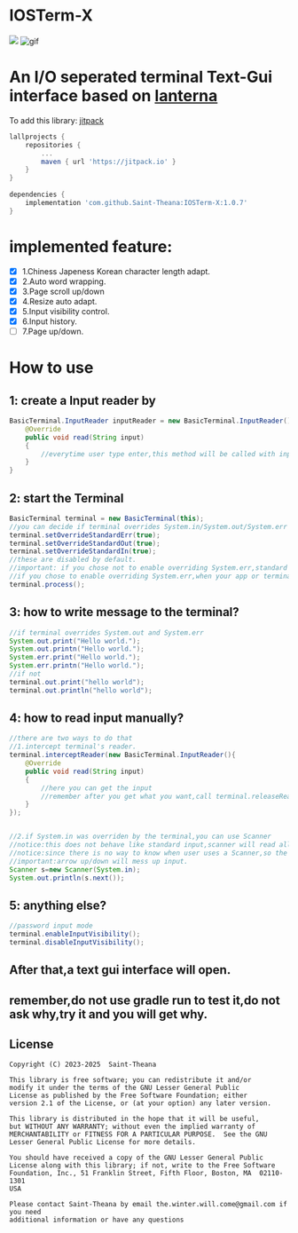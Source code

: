 # IOSTerm-X
[![](https://jitpack.io/v/Saint-Theana/IOSTerm-X.svg)](https://jitpack.io/#Saint-Theana/IOSTerm-X)
![gif](https://raw.githubusercontent.com/Saint-Theana/IOSTerm-X/master/xxx.gif)

# An I/O seperated terminal Text-Gui interface based on [lanterna](https://github.com/mabe02/lanterna)

To add this library:
[jitpack](https://jitpack.io/#Saint-Theana/IOSTerm-X)
```groovy
lallprojects {
	repositories {
		...
		maven { url 'https://jitpack.io' }
	}
}
	
dependencies {
	implementation 'com.github.Saint-Theana:IOSTerm-X:1.0.7'
}
```

# implemented feature:
 - [x] 1.Chiness Japeness Korean character length adapt.
 - [x] 2.Auto word wrapping.
 - [x] 3.Page scroll up/down
 - [x] 4.Resize auto adapt.
 - [x] 5.Input visibility control.
 - [x] 6.Input history.
 - [ ] 7.Page up/down.

# How to use

## 1: create a Input reader by

```java
BasicTerminal.InputReader inputReader = new BasicTerminal.InputReader(){
    @Override
	public void read(String input)
	{
	    //everytime user type enter,this method will be called with input 
	}
}
```

## 2: start the Terminal
```java
BasicTerminal terminal = new BasicTerminal(this);
//you can decide if terminal overrides System.in/System.out/System.err by using
terminal.setOverrideStandardErr(true);
terminal.setOverrideStandardOut(true);
terminal.setOverrideStandardIn(true);
//these are disabled by default.
//important: if you chose not to enable overriding System.err,standard err will mess up the terminal.so you must seperate it by using "java ..... -jar xxxx.jar 2>err.log"
//if you chose to enable overriding System.err,when your app or terminal crashed while terminal is starting,you might not be able to recieve any infomation.
terminal.process();
```

## 3: how to write message to the terminal?
```java
//if terminal overrides System.out and System.err
System.out.print("Hello world.");
System.out.printn("Hello world.");
System.err.print("Hello world.");
System.err.printn("Hello world.");
//if not
terminal.out.print("hello world");
terminal.out.println("hello world");
```

## 4: how to read input manually?
```java
//there are two ways to do that
//1.intercept terminal's reader.
terminal.interceptReader(new BasicTerminal.InputReader(){
	@Override
	public void read(String input)
	{
		//here you can get the input
		//remember after you get what you want,call terminal.releaseReader()
	}
});


//2.if System.in was overriden by the terminal,you can use Scanner
//notice:this does not behave like standard input,scanner will read all current input line even before you called new Scanner(System.in);
//notice:since there is no way to know when user uses a Scanner,so the input will also call terminals reader.
//important:arrow up/down will mess up input.
Scanner s=new Scanner(System.in);
System.out.println(s.next());
```

## 5: anything else?
```java
//password input mode
terminal.enableInputVisibility();
terminal.disableInputVisibility();
```

## After that,a text gui interface will open.
## remember,do not use gradle run to test it,do not ask why,try it and you will get why.

## License
```
Copyright (C) 2023-2025  Saint-Theana

This library is free software; you can redistribute it and/or
modify it under the terms of the GNU Lesser General Public
License as published by the Free Software Foundation; either
version 2.1 of the License, or (at your option) any later version.

This library is distributed in the hope that it will be useful,
but WITHOUT ANY WARRANTY; without even the implied warranty of
MERCHANTABILITY or FITNESS FOR A PARTICULAR PURPOSE.  See the GNU
Lesser General Public License for more details.

You should have received a copy of the GNU Lesser General Public
License along with this library; if not, write to the Free Software
Foundation, Inc., 51 Franklin Street, Fifth Floor, Boston, MA  02110-1301
USA

Please contact Saint-Theana by email the.winter.will.come@gmail.com if you need
additional information or have any questions
```
